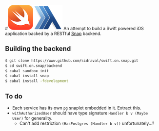 #![Swift](https://raw.githubusercontent.com/sidraval/swift.on.snap/master/backend/assets/swift-logo.png)![Snap](https://raw.githubusercontent.com/sidraval/swift.on.snap/master/backend/assets/snap-logo-small.png)
An attempt to build a Swift powered iOS application backed by a RESTful [Snap](http://www.snapframework.com) backend.

## Building the backend
```bash
$ git clone https://www.github.com/sidraval/swift.on.snap.git
$ cd swift.on.snap/backend
$ cabal sandbox init
$ cabal install snap
$ cabal install -fdevelopment
```

## To do
* Each service has its own `pg` snaplet embedded in it. Extract this.
* `withAuthorizedUser` should have type signature `Handler b v (Maybe User)` for generality.
  * Can't add restriction `(HasPostgres (Handler b v))` unfortunately...?
